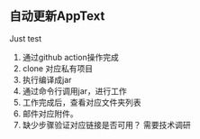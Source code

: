 ## 自动更新AppText

Just test

1. 通过github action操作完成
2. clone 对应私有项目
3. 执行编译成jar
4. 通过命令行调用jar，进行工作
5. 工作完成后，查看对应文件夹列表
6. 邮件对应附件。
7. 缺少步骤验证对应链接是否可用？ 需要技术调研

<!-- 
You can use the [editor on GitHub](https://github.com/TestJken66/UpdateTestApp/edit/gh-pages/index.md) to maintain and preview the content for your website in Markdown files.

Whenever you commit to this repository, GitHub Pages will run [Jekyll](https://jekyllrb.com/) to rebuild the pages in your site, from the content in your Markdown files.

### Markdown

Markdown is a lightweight and easy-to-use syntax for styling your writing. It includes conventions for

```markdown
Syntax highlighted code block

# Header 1
## Header 2
### Header 3

- Bulleted
- List

1. Numbered
2. List

**Bold** and _Italic_ and `Code` text

[Link](url) and ![Image](src)
```

For more details see [Basic writing and formatting syntax](https://docs.github.com/en/github/writing-on-github/getting-started-with-writing-and-formatting-on-github/basic-writing-and-formatting-syntax).

### Jekyll Themes

Your Pages site will use the layout and styles from the Jekyll theme you have selected in your [repository settings](https://github.com/TestJken66/UpdateTestApp/settings/pages). The name of this theme is saved in the Jekyll `_config.yml` configuration file.

### Support or Contact

Having trouble with Pages? Check out our [documentation](https://docs.github.com/categories/github-pages-basics/) or [contact support](https://support.github.com/contact) and we’ll help you sort it out.
 -->
